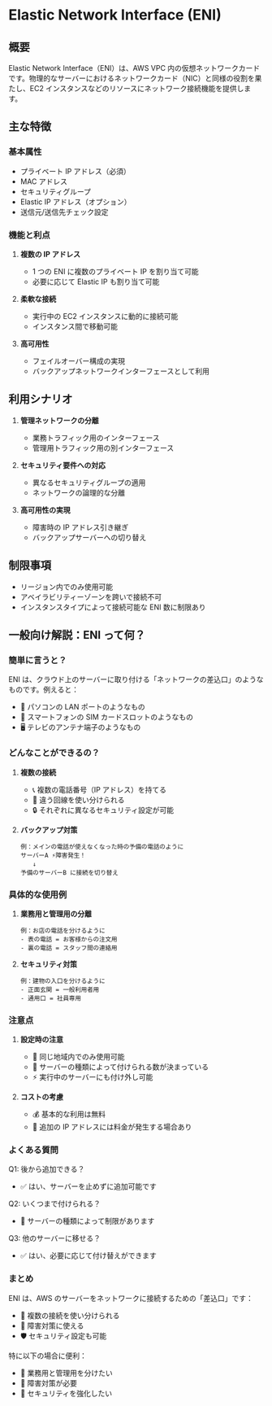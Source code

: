 # Elastic Network Interface (ENI)

## 概要

Elastic Network Interface（ENI）は、AWS VPC 内の仮想ネットワークカードです。物理的なサーバーにおけるネットワークカード（NIC）と同様の役割を果たし、EC2 インスタンスなどのリソースにネットワーク接続機能を提供します。

## 主な特徴

### 基本属性

- プライベート IP アドレス（必須）
- MAC アドレス
- セキュリティグループ
- Elastic IP アドレス（オプション）
- 送信元/送信先チェック設定

### 機能と利点

1. **複数の IP アドレス**

   - 1 つの ENI に複数のプライベート IP を割り当て可能
   - 必要に応じて Elastic IP も割り当て可能

2. **柔軟な接続**

   - 実行中の EC2 インスタンスに動的に接続可能
   - インスタンス間で移動可能

3. **高可用性**
   - フェイルオーバー構成の実現
   - バックアップネットワークインターフェースとして利用

## 利用シナリオ

1. **管理ネットワークの分離**

   - 業務トラフィック用のインターフェース
   - 管理用トラフィック用の別インターフェース

2. **セキュリティ要件への対応**

   - 異なるセキュリティグループの適用
   - ネットワークの論理的な分離

3. **高可用性の実現**
   - 障害時の IP アドレス引き継ぎ
   - バックアップサーバーへの切り替え

## 制限事項

- リージョン内でのみ使用可能
- アベイラビリティーゾーンを跨いで接続不可
- インスタンスタイプによって接続可能な ENI 数に制限あり

## 一般向け解説：ENI って何？

### 簡単に言うと？

ENI は、クラウド上のサーバーに取り付ける「ネットワークの差込口」のようなものです。例えると：

- 🔌 パソコンの LAN ポートのようなもの
- 📱 スマートフォンの SIM カードスロットのようなもの
- 🖥️ テレビのアンテナ端子のようなもの

### どんなことができるの？

1. **複数の接続**

   - 📞 複数の電話番号（IP アドレス）を持てる
   - 🔀 違う回線を使い分けられる
   - 🔒 それぞれに異なるセキュリティ設定が可能

2. **バックアップ対策**
   ```
   例：メインの電話が使えなくなった時の予備の電話のように
   サーバーA ⚡障害発生！
   　　↓
   予備のサーバーB に接続を切り替え
   ```

### 具体的な使用例

1. **業務用と管理用の分離**

   ```
   例：お店の電話を分けるように
   - 表の電話 = お客様からの注文用
   - 裏の電話 = スタッフ間の連絡用
   ```

2. **セキュリティ対策**
   ```
   例：建物の入口を分けるように
   - 正面玄関 = 一般利用者用
   - 通用口 = 社員専用
   ```

### 注意点

1. **設定時の注意**

   - 📍 同じ地域内でのみ使用可能
   - 🔧 サーバーの種類によって付けられる数が決まっている
   - ⚡ 実行中のサーバーにも付け外し可能

2. **コストの考慮**
   - 💰 基本的な利用は無料
   - 💸 追加の IP アドレスには料金が発生する場合あり

### よくある質問

Q1: 後から追加できる？

- ✅ はい、サーバーを止めずに追加可能です

Q2: いくつまで付けられる？

- 🔢 サーバーの種類によって制限があります

Q3: 他のサーバーに移せる？

- ✅ はい、必要に応じて付け替えができます

### まとめ

ENI は、AWS のサーバーをネットワークに接続するための「差込口」です：

- 🔌 複数の接続を使い分けられる
- 🔄 障害対策に使える
- 🛡️ セキュリティ設定も可能

特に以下の場合に便利：

- 💼 業務用と管理用を分けたい
- 🚨 障害対策が必要
- 🔐 セキュリティを強化したい
